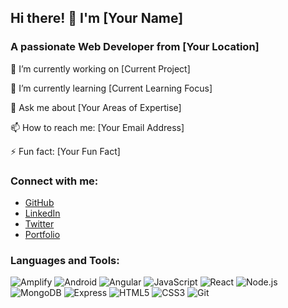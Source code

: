 ## Hi there! 👋 I'm [Your Name]

### A passionate Web Developer from [Your Location]

🚀 I’m currently working on [Current Project]

🌱 I’m currently learning [Current Learning Focus]

💬 Ask me about [Your Areas of Expertise]

📫 How to reach me: [Your Email Address]

⚡ Fun fact: [Your Fun Fact]

### Connect with me:
- [GitHub](https://github.com/jayantpatil01)
- [LinkedIn](https://linkedin.com/in/jayantpatil01)
- [Twitter](https://twitter.com/jayantpatil01)
- [Portfolio](https://jayantpatil-portfolio.netlify.app/)

### Languages and Tools:
![Amplify](https://img.shields.io/badge/-Amplify-05122A?style=flat&logo=amazon-aws)
![Android](https://img.shields.io/badge/-Android-05122A?style=flat&logo=android)
![Angular](https://img.shields.io/badge/-Angular-05122A?style=flat&logo=angular)
![JavaScript](https://img.shields.io/badge/-JavaScript-05122A?style=flat&logo=javascript)
![React](https://img.shields.io/badge/-React-05122A?style=flat&logo=react)
![Node.js](https://img.shields.io/badge/-Node.js-05122A?style=flat&logo=node.js)
![MongoDB](https://img.shields.io/badge/-MongoDB-05122A?style=flat&logo=mongodb)
![Express](https://img.shields.io/badge/-Express-05122A?style=flat&logo=express)
![HTML5](https://img.shields.io/badge/-HTML5-05122A?style=flat&logo=html5)
![CSS3](https://img.shields.io/badge/-CSS3-05122A?style=flat&logo=css3)
![Git](https://img.shields.io/badge/-Git-05122A?style=flat&logo=git)
